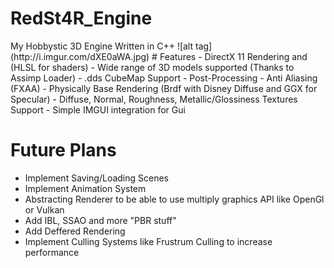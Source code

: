 # RedSt4R_Engine
<snippet>
  <content>
My Hobbystic 3D Engine Written in C++ 
![alt tag](http://i.imgur.com/dXE0aWA.jpg)
# Features
- DirectX 11 Rendering and (HLSL for shaders)
- Wide range of 3D models supported (Thanks to Assimp Loader)
- .dds CubeMap Support
- Post-Processing
- Anti Aliasing (FXAA)
- Physically Base Rendering (Brdf with Disney Diffuse and GGX for Specular)
- Diffuse, Normal, Roughness, Metallic/Glossiness Textures Support
- Simple IMGUI integration for Gui

# Future Plans
- Implement Saving/Loading Scenes
- Implement Animation System
- Abstracting Renderer to be able to use multiply graphics API like OpenGl or Vulkan
- Add IBL, SSAO and more "PBR stuff"
- Add Deffered Rendering
- Implement Culling Systems like Frustrum Culling to increase performance

</content>
</snippet>
 
